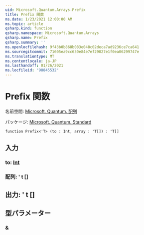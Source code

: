 ```yaml
---
uid: Microsoft.Quantum.Arrays.Prefix
title: Prefix 関数
ms.date: 1/23/2021 12:00:00 AM
ms.topic: article
qsharp.kind: function
qsharp.namespace: Microsoft.Quantum.Arrays
qsharp.name: Prefix
qsharp.summary: ''
ms.openlocfilehash: 9f43b0b868b083e048c02deca7ad9236ce7ca641
ms.sourcegitcommit: 71605ea9cc630e84e7ef29027e1f0ea06299747e
ms.translationtype: MT
ms.contentlocale: ja-JP
ms.lasthandoff: 01/26/2021
ms.locfileid: "98845532"
---
```

# <a name="prefix-function"></a>Prefix 関数

名前空間: [Microsoft. Quantum. 配列](xref:Microsoft.Quantum.Arrays)

パッケージ: [Microsoft. Quantum. Standard](https://nuget.org/packages/Microsoft.Quantum.Standard)




```qsharp
function Prefix<'T> (to : Int, array : 'T[]) : 'T[]
```


## <a name="input"></a>入力

### <a name="to--int"></a>to: [Int](xref:microsoft.quantum.lang-ref.int)




### <a name="array--t"></a>配列: ' t []





## <a name="output--t"></a>出力: ' t []



## <a name="type-parameters"></a>型パラメーター

### <a name="t"></a>&

